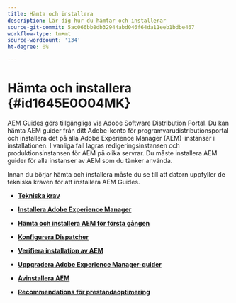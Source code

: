 ```yaml
---
title: Hämta och installera
description: Lär dig hur du hämtar och installerar
source-git-commit: 5ac066bb8db32944abd046f64da11eeb1bdbe467
workflow-type: tm+mt
source-wordcount: '134'
ht-degree: 0%

---
```



# Hämta och installera {#id1645E0O04MK}

AEM Guides görs tillgängliga via Adobe Software Distribution Portal. Du kan hämta AEM guider från ditt Adobe-konto för programvarudistributionsportal och installera det på alla Adobe Experience Manager \(AEM\)-instanser i installationen. I vanliga fall lagras redigeringsinstansen och produktionsinstansen för AEM på olika servrar. Du måste installera AEM guider för alla instanser av AEM som du tänker använda.

Innan du börjar hämta och installera måste du se till att datorn uppfyller de tekniska kraven för att installera AEM Guides.

- **[Tekniska krav](download-install-technical-requirements.md)**

- **[Installera Adobe Experience Manager](download-install-aem.md)**

- **[Hämta och installera AEM för första gången](download-install-aemg-first-time.md)**

- **[Konfigurera Dispatcher](download-install-configure-dispatcher.md)**

- **[Verifiera installation av AEM](download-install-verify-aemg-installation.md)**

- **[Uppgradera Adobe Experience Manager-guider](upgrade-xml-documentation.md)**

- **[Avinstallera AEM](download-install-unistall-aemg.md)**

- **[Recommendations för prestandaoptimering](download-install-recommend-perf-optimiz.md)**


